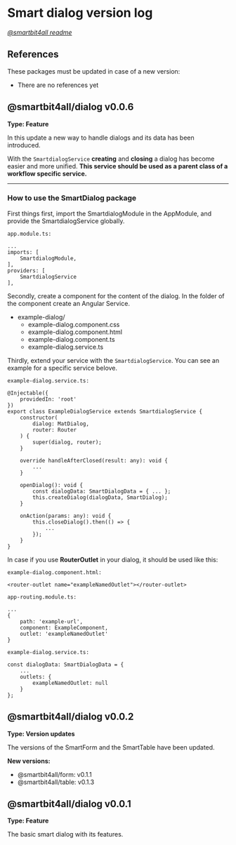 # Smart dialog version log

[_@smartbit4all readme_](../../README.md)

## References

These packages must be updated in case of a new version:

-   There are no references yet

## @smartbit4all/dialog v0.0.6

**Type: Feature**

In this update a new way to handle dialogs and its data has been introduced.

With the `SmartdialogService` **creating** and **closing** a dialog has become easier and more unified. **This service should be used as a parent class of a workflow specific service.**

---

### How to use the SmartDialog package

First things first, import the SmartdialogModule in the AppModule, and provide the SmartdialogService globally.

`app.module.ts:`

    ...
    imports: [
    	SmartdialogModule,
    ],
    providers: [
    	SmartdialogService
    ],

Secondly, create a component for the content of the dialog. In the folder of the component create an Angular Service.

-   example-dialog/
    -   example-dialog.component.css
    -   example-dialog.component.html
    -   example-dialog.component.ts
    -   example-dialog.service.ts

Thirdly, extend your service with the `SmartdialogService`. You can see an example for a specific service belove.

`example-dialog.service.ts:`

    @Injectable({
        providedIn: 'root'
    })
    export class ExampleDialogService extends SmartdialogService {
        constructor(
            dialog: MatDialog,
            router: Router
        ) {
            super(dialog, router);
        }

        override handleAfterClosed(result: any): void {
            ...
        }

        openDialog(): void {
            const dialogData: SmartDialogData = { ... };
            this.createDialog(dialogData, SmartDialog);
        }

        onAction(params: any): void {
            this.closeDialog().then(() => {
                ...
            });
        }
    }

In case if you use **RouterOutlet** in your dialog, it should be used like this:

`example-dialog.component.html:`

    <router-outlet name="exampleNamedOutlet"></router-outlet>

`app-routing.module.ts:`

    ...
    {
    	path: 'example-url',
    	component: ExampleComponent,
    	outlet: 'exampleNamedOutlet'
    }

`example-dialog.service.ts:`

    const dialogData: SmartDialogData = {
        ...
        outlets: {
            exampleNamedOutlet: null
        }
    };

## @smartbit4all/dialog v0.0.2

**Type: Version updates**

The versions of the SmartForm and the SmartTable have been updated.

**New versions:**

-   @smartbit4all/form: v0.1.1
-   @smartbit4all/table: v0.1.3

## @smartbit4all/dialog v0.0.1

**Type: Feature**

The basic smart dialog with its features.
